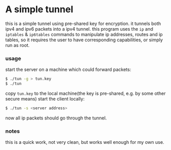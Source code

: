# A simple tunnel

this is a simple tunnel using pre-shared key for encryption. it tunnels both ipv4 and ipv6 packets into a ipv4 tunnel. this program uses the `ip` and `iptables` & `ip6tables` commands to manipulate ip addresses, routes and ip tables, so it requires the user to have corresponding capabilities, or simply run as root.

### usage

start the server on a machine which could forward packets:

```bash
$ ./tun -g > tun.key
$ ./tun
```

copy `tun.key` to the local machine(the key is pre-shared, e.g. by some other secure means) start the client locally:

```bash
$ ./tun -s <server address>
```

now all ip packets should go through the tunnel.

### notes

this is a quick work, not very clean, but works well enough for my own use.
